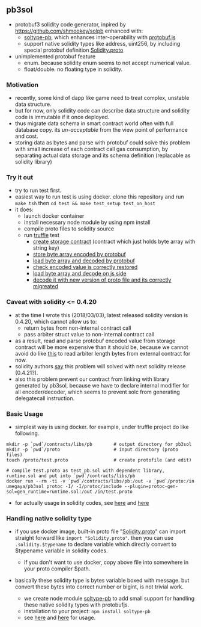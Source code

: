 ## pb3sol
- protobuf3 solidity code generator, inpired by https://github.com/shmookey/solpb enhanced with:
  - [soltype-pb](https://www.npmjs.com/package/soltype-pb), which enhances inter-operability with [protobuf.js](https://github.com/dcodeIO/ProtoBuf.js/)
  - support native solidity types like address, uint256, by including special protobuf definition [Solidity.proto](https://github.com/umegaya/pb3sol/blob/master/src/protoc/include/Solidity.proto)
- unimplemented protobuf feature
  - enum. because solidity enum seems to not accept numerical value. 
  - float/double. no floating type in solidity. 



### Motivation
- recently, some kind of dapp like game need to treat complex, unstable data structure. 
- but for now, only solidity code can describe data structure and solidity code is immutable if it once deployed. 
- thus migrate data schema in smart contract world often with full database copy. its *un-acceptable* from the view point of performance and cost. 
- storing data as bytes and parse with protobuf could solve this problem with small increase of each contract call gas consumption, by separating actual data storage and its schema definition (replacable as solidity library)



### Try it out
- try to run test first. 
- easiest way to run test is using docker. clone this repository and run ```make tsh``` then ```cd test && make test_setup test_on_host```
- it does:
  - launch docker container
  - install necessary node module by using npm install
  - compile proto files to solidity source
  - run [truffle](http://truffleframework.com/) test
    - [create storage contract](https://github.com/umegaya/pb3sol/blob/master/test/contracts/libs/Storage.sol) (contract which just holds byte array with string key)
    - [store byte array encoded by protobuf](https://github.com/umegaya/pb3sol/blob/master/test/contracts/Version1.sol#L14)
    - [load byte array and decoded by protobuf](https://github.com/umegaya/pb3sol/blob/master/test/contracts/Version1.sol#L48)
    - [check encoded value is correctly restored](https://github.com/umegaya/pb3sol/blob/master/test/contracts/Version1.sol#L53)
    - [load byte array and decode on js side](https://github.com/umegaya/pb3sol/blob/master/test/test/v1_access.js#L76)
    - [decode it with new version of proto file and its correctly migreated](https://github.com/umegaya/pb3sol/blob/master/test/test/v1_access.js#L99)



### Caveat with solidity <= 0.4.20
- at the time I wrote this (2018/03/03), latest released solidity version is 0.4.20, which cannot allow us to:
  - return bytes from non-internal contract call
  - pass arbiter struct value to non-internal contract call
- as a result, read and parse protobuf encoded value from storage contract will be more expensive than it should be, because we cannot avoid do like [this](https://github.com/umegaya/pb3sol/blob/master/test/contracts/libs/StorageAccessor.sol#L19) to read arbiter length bytes from external contract for now.
- solidity authors [say](https://github.com/ethereum/solidity/pull/3308) this problem will solved with next solidity release (0.4.21?). 
- also this problem prevent our contract from linking with library generated by pb3sol, because we have to declare internal modifier for all encoder/decoder, which seems to prevent solc from generating delegatecall instruction.



### Basic Usage
- simplest way is using docker. for example, under truffle project do like following.
```
mkdir -p `pwd`/contracts/libs/pb 		# output directory for pb3sol
mkdir -p `pwd`/proto 					# input directory (proto files)
touch /proto/test.proto 				# create protofile (and edit) 

# compile test.proto as test_pb.sol with dependent library, runtime.sol and put into `pwd`/contracts/libs/pb 
docker run --rm -ti -v `pwd`/contracts/libs/pb:/out -v `pwd`/proto:/in umegaya/pb3sol protoc -I/ -I/protoc/include --plugin=protoc-gen-sol=gen_runtime=runtime.sol:/out /in/test.proto
```

- for actually usage in solidity codes, see [here](https://github.com/umegaya/pb3sol/blob/master/test/contracts/Version1.sol) and [here](https://github.com/umegaya/pb3sol/blob/master/test/proto/TaskList.proto#L24)



### Handling native solidity type
- if you use docker image, built-in proto file "[Solidity.proto](https://github.com/umegaya/pb3sol/blob/master/src/protoc/include/Solidity.proto)" can import straight forward like ```import "Solidity.proto"```. then you can use ```.solidity.$typename``` to declare variable which directly convert to $typename variable in solidity codes. 
  - if you don't want to use docker, copy above file into somewhere in your proto compiler $path. 

- basically these solidity type is bytes variable boxed with message. but convert these bytes into correct number or bigint, is not trivial work. 
  - we create node module [soltype-pb](https://www.npmjs.com/package/soltype-pb) to add small support for handling these native solidity types with protobufjs.
  - installation to your project: ```npm install soltype-pb```
  - see [here](https://github.com/umegaya/pb3sol/blob/master/test/test/v1_access.js#L57) and [here](https://github.com/umegaya/pb3sol/blob/master/test/test/v1_access.js#L6) for usage.

